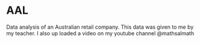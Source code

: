 # AAL
Data analysis of an Australian retail company. This data was given to me by my teacher. I also up loaded a video on my youtube channel @mathsalmath 
